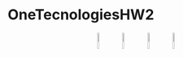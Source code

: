 # OneTecnologiesHW2
<p align="center">
  <img src="https://user-images.githubusercontent.com/106964404/229341241-1c3eacc0-0065-4b6a-8748-a6dc0c280743.png" width="9%">
    <img src="https://user-images.githubusercontent.com/106964404/229341238-acc76362-e619-4448-a24c-503e5f17717c.png" width="9%">
  <img src="https://user-images.githubusercontent.com/106964404/229341222-8b0e8d44-8013-4cc3-bb0d-ddb77a2e187e.png" width="9%">
  <img src="https://user-images.githubusercontent.com/106964404/229341224-40ad0f8a-7f96-4561-b943-389253ee5d12.png" width="9%">
</p>
